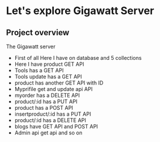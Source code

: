 # Let's explore Gigawatt Server

## Project overview

The Gigawatt server

* First of all Here I have on database and 5 collections
* Here I have product GET API
* Tools has a GET API
* Tools update has a GET API 
* product has another GET API with ID
* Myprifile get and update api API
* myorder has a DELETE API
* product/:id has a PUT API
* product has a POST API
* insertproduct/:id has a PUT API
* product/:id has a DELETE API
* blogs have GET API and POST API
* Admin api get api and so on



